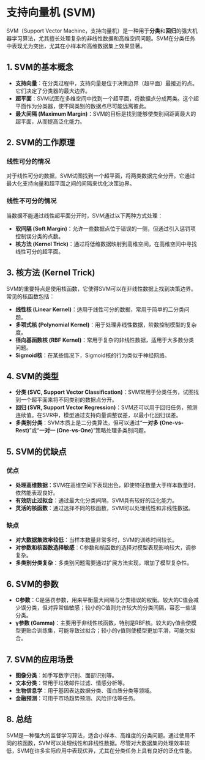 # 支持向量机 (SVM)

SVM（Support Vector Machine，支持向量机）是一种用于**分类**和**回归**的强大机器学习算法，尤其擅长处理复杂的非线性数据和高维空间问题。SVM在分类任务中表现尤为突出，尤其在小样本和高维数据集上效果显著。

## 1. SVM的基本概念

- **支持向量**：在分类过程中，支持向量是位于决策边界（超平面）最接近的点。它们决定了分类器的最大边界。
- **超平面**：SVM试图在多维空间中找到一个超平面，将数据点分成两类。这个超平面作为分类器，使不同类别的数据点尽可能远离彼此。
- **最大间隔 (Maximum Margin)**：SVM的目标是找到能够使类别间距离最大的超平面，从而提高泛化能力。

## 2. SVM的工作原理

### 线性可分的情况
对于线性可分的数据，SVM试图找到一个超平面，将两类数据完全分开。它通过最大化支持向量和超平面之间的间隔来优化决策边界。

### 线性不可分的情况
当数据不能通过线性超平面分开时，SVM通过以下两种方式处理：
- **软间隔 (Soft Margin)**：允许一些数据点位于错误的一侧，但通过引入惩罚项控制误分类的点数。
- **核方法 (Kernel Trick)**：通过将低维数据映射到高维空间，在高维空间中寻找线性可分的超平面。

## 3. 核方法 (Kernel Trick)

SVM的重要特点是使用核函数，它使得SVM可以在非线性数据上找到决策边界。常见的核函数包括：

- **线性核 (Linear Kernel)**：适用于线性可分的数据，常用于简单的二分类问题。
- **多项式核 (Polynomial Kernel)**：用于处理非线性数据，阶数控制模型的复杂度。
- **径向基函数核 (RBF Kernel)**：常用于复杂的非线性数据，适用于大多数分类问题。
- **Sigmoid核**：在某些情况下，Sigmoid核的行为类似于神经网络。

## 4. SVM的类型

- **分类 (SVC, Support Vector Classification)**：SVM常用于分类任务，试图找到一个超平面来将不同类别的数据点分开。
- **回归 (SVR, Support Vector Regression)**：SVM还可以用于回归任务，预测连续值。在SVR中，模型通过支持向量调整误差，以最小化回归误差。
- **多类别分类**：SVM本质上是二分类算法，但可以通过“**一对多 (One-vs-Rest)**”或“**一对一 (One-vs-One)**”策略处理多类别问题。

## 5. SVM的优缺点

### 优点
- **处理高维数据**：SVM在高维空间下表现出色，即使特征数量大于样本数量时，依然能表现良好。
- **有效防止过拟合**：通过最大化分类间隔，SVM具有较好的泛化能力。
- **灵活的核函数**：通过选择不同的核函数，SVM可以处理线性和非线性数据。

### 缺点
- **对大数据集效率较低**：当样本数量非常多时，SVM的训练时间较长。
- **对参数和核函数选择敏感**：C参数和核函数的选择对模型表现影响较大，调参复杂。
- **多类别分类复杂**：多类别问题需要通过扩展方法实现，增加了模型复杂性。

## 6. SVM的参数

- **C参数**：C是惩罚参数，用来平衡最大间隔与分类错误的权衡。较大的C值会减少误分类，但对异常值敏感；较小的C值则允许较大的分类间隔，容忍一些误分类。
- **γ参数 (Gamma)**：主要用于非线性核函数，特别是RBF核。较大的γ值会使模型更贴合训练集，可能导致过拟合；较小的γ值则使模型更加平滑，可能欠拟合。

## 7. SVM的应用场景

- **图像分类**：如手写数字识别、面部识别等。
- **文本分类**：常用于垃圾邮件过滤、情感分析等。
- **生物信息学**：用于基因表达数据分类、蛋白质分类等领域。
- **金融预测**：可用于市场趋势预测、风险评估等任务。

## 8. 总结

SVM是一种强大的监督学习算法，适合小样本、高维度的分类问题。通过使用不同的核函数，SVM可以处理线性和非线性数据。尽管对大数据集的处理效率较低，SVM在许多实际应用中表现优异，尤其在分类任务上具有良好的泛化性能。
